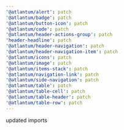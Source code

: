 ```yaml
---
'@atlantum/alert': patch
'@atlantum/badge': patch
'@atlantum/button-icon': patch
'@atlantum/code': patch
'@atlantum/header-actions-group': patch
'header-headline': patch
'@atlantum/header-navigation': patch
'@atlantum/header-navigation-item': patch
'@atlantum/icons': patch
'@atlantum/image': patch
'@atlantum/items-stack': patch
'@atlantum/navigation-link': patch
'@atlantum/side-navigation': patch
'@atlantum/table': patch
'@atlantum/table-cell': patch
'@atlantum/table-header': patch
'@atlantum/table-row': patch
---
```


updated imports
